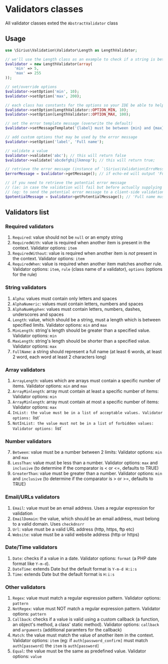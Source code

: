 # Validators classes

All validator classes exted the `AbstractValidator` class

## Usage

```php
use \Sirius\Validation\Validator\Length as LengthValidator;

// we'll use the Length class as an example to check if a string is between 5 and 255 characters long
$validator = new LengthValidator(array(
    'min' => 5,
    'max' => 255
));

// set/override options
$validator->setOption('min', 10);
$validator->setOption('max', 200);

// each class has constants for the options so your IDE be able to help you while coding
$validator->setOption(LengthValidator::OPTION_MIN, 10);
$validator->setOption(LengthValidator::OPTION_MAX, 100);

// set the error template message (overwrite the default)
$validator->setMessageTemplate('{label} must be between {min} and {max} characters long');

// add custom options that may be used by the error message
$validator->setOption('label', 'Full name');

// validate a value
$validator->validate('abc'); // this will return false
$validator->validate('abcdefghijlkmnop'); // this will return true;

// retrieve the error message (instance of `\Sirius\Validation\ErroMessage` which implements toString())
$errorMessage = $validator->getMessage(); // if echo-ed will output 'Full name must be between 10 and 100 characters long'

// if you need to retrieve the potential error message 
// (ie: in case the validation will fail but before actually supplying a value)
// (eg: to send the potential error message to a client-side validation library)
$potentialMessage = $validator>getPotentialMessage(); // 'Full name must be between 10 and 100 characters long'
```

## Validators list

### Required validators
1. `Required`: value should not be `null` or an empty string
2. `RequiredWith`: value is required when another item is present in the context. Validator options: `item`
3. `RequiredWithout`: value is required when another item is *not* present in the context. Validator options: `item`
4. `RequiredWhen`: value is required when another item matches another rule. Validator options: `item`, `rule` (class name of a validator), `options` (options for the rule)

### String validators
1. `Alpha`: values must contain only letters and spaces
2. `AlphaNumeric`: values must contain letters, numbers and spaces
3. `AlphaNumHyphen`: values must contain letters, numbers, dashes, underscores and spaces
4. `Length`: value, which should be a string, must a length which is between specified limits. Validator options: `min` and `max`
5. `MinLength`: string's length should be greater than a specified value. Validator options: `min`
6. `MaxLength`: string's length should be shorter than a specified value. Validator options: `max`
7. `FullName`: a string should represent a full name (at least 6 words, at least 2 word, each word at least 2 characters long)

### Array validators
1. `ArrayLength`: values which are arrays must contain a specific number of items. Validator options: `min` and `max`
2. `ArrayMinlength`: array must contain at least a specific number of items: Validator options: `min`
3. `ArrayMinlength`: array must contain at most a specific number of items: Validator options: `max`
4. `InList: the value must be in a list of acceptable values. Validator options: `list`
5. `NotInList: the value must not be in a list of forbidden values: Validator options: `list`

### Number validators
7. `Between`: value must be a number between 2 limits: Validator options: `min` and `max`
8. `LessThan`: value must be less than a number. Validator options: `max` and `inclusive` (to determine if the comparator is < or <=, defaults to TRUE)
9. `GreaterThan`: value must be greater than a number. Validator options: `min` and `inclusive` (to determine if the comparator is > or >=, defaults to TRUE)

### Email/URLs validators
1. `Email`: value must be an email address. Uses a regular expression for validation
2. `EmailDomain`: the value, which should be an email address, must belong to a valid domain. Uses `checkdnsrr`
3. `Url`: value must be a valid URL address (http, https, ftp etc)
4. `Website`: value must be a valid website address (http or https)

### Date/Time validators
1. `Date`: checks if a value in a date. Validator options: `format` (a PHP date format like `Y-m-d`).
2. `DateTime`: extends Date but the default format is `Y-m-d H:i:s`
3. `Time`: extends Date but the default format is `H:i:s`

### Other validators
1. `Regex`: value must match a regular expression pattern.  Validator options: `pattern`
2. `NotRegex`: value must NOT match a regular expression pattern.  Validator options: `pattern`
3. `Callback`: checks if a value is valid using a custom callback (a function, an object's method, a class' static method).  Validator options: `callback` and `arguments` (additional paramters for the callback)
4. `Match`: the value must match the value of another item in the context. Validator options: `item` (eg: if `auth[password_confirm]` must match `auth[password]` the `item` is `auth[password]`
5. `Equal`: the value must be the same as predefined value. Validator options: `value`